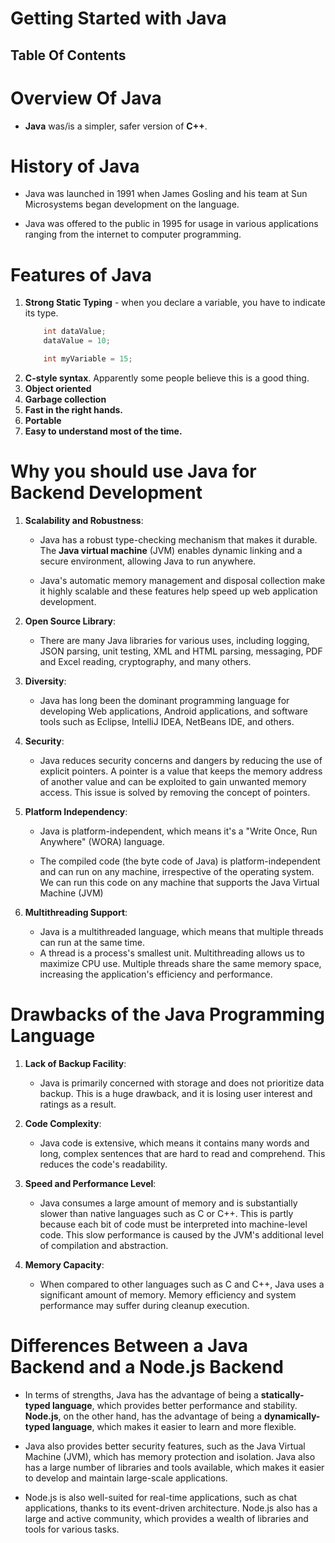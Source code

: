 # Getting Started with Java

## Table Of Contents

# Overview Of Java
* __Java__ was/is a simpler, safer version of __C++__. 

# History of Java 
* Java was launched in 1991 when James Gosling and his team at Sun Microsystems began development on the language.

* Java was offered to the public in 1995 for usage in various applications ranging from the internet to computer programming.

# Features of Java
1. __Strong Static Typing__ - when you declare a variable, you have to indicate its type. 
    ```java
        int dataValue;
        dataValue = 10;

        int myVariable = 15;
    ```
2. __C-style syntax__. Apparently some people believe this is a good thing.
3. __Object oriented__
4. __Garbage collection__
5. __Fast in the right hands.__
6. __Portable__
7. __Easy to understand most of the time.__

# Why you should use Java for Backend Development
1. __Scalability and Robustness__: 
    * Java has a robust type-checking mechanism that makes it durable. The __Java virtual machine__ (JVM) enables dynamic linking and a secure environment, allowing Java to run anywhere.

    * Java's automatic memory management and disposal collection make it highly scalable and these features help speed up web application development.

2. __Open Source Library__: 
    * There are many Java libraries for various uses, including logging, JSON parsing, unit testing, XML and HTML parsing, messaging, PDF and Excel reading, cryptography, and many others.

3. __Diversity__:
    * Java has long been the dominant programming language for developing Web applications, Android applications, and software tools such as Eclipse, IntelliJ IDEA, NetBeans IDE, and others.

4. __Security__:
    * Java reduces security concerns and dangers by reducing the use of explicit pointers. A pointer is a value that keeps the memory address of another value and can be exploited to gain unwanted memory access. This issue is solved by removing the concept of pointers.

5. __Platform Independency__:
    * Java is platform-independent, which means it's a "Write Once, Run Anywhere" (WORA) language.

    * The compiled code (the byte code of Java) is platform-independent and can run on any machine, irrespective of the operating system. We can run this code on any machine that supports the Java Virtual Machine (JVM)

6. __Multithreading Support__:
    * Java is a multithreaded language, which means that multiple threads can run at the same time.
    * A thread is a process's smallest unit. Multithreading allows us to maximize CPU use. Multiple threads share the same memory space, increasing the application's efficiency and performance.

# Drawbacks of the Java Programming Language
1. __Lack of Backup Facility__:
    * Java is primarily concerned with storage and does not prioritize data backup. This is a huge drawback, and it is losing user interest and ratings as a result.

2. __Code Complexity__:
    * Java code is extensive, which means it contains many words and long, complex sentences that are hard to read and comprehend. This reduces the code's readability.

3. __Speed and Performance Level__:
    * Java consumes a large amount of memory and is substantially slower than native languages such as C or C++. This is partly because each bit of code must be interpreted into machine-level code. This slow performance is caused by the JVM's additional level of compilation and abstraction.

4. __Memory Capacity__:
    * When compared to other languages such as C and C++, Java uses a significant amount of memory. Memory efficiency and system performance may suffer during cleanup execution.

# Differences Between a Java Backend and a Node.js Backend
* In terms of strengths, Java has the advantage of being a __statically-typed language__, which provides better performance and stability. __Node.js__, on the other hand, has the advantage of being a __dynamically-typed language__, which makes it easier to learn and more flexible.

* Java also provides better security features, such as the Java Virtual Machine (JVM), which has memory protection and isolation. Java also has a large number of libraries and tools available, which makes it easier to develop and maintain large-scale applications.

* Node.js is also well-suited for real-time applications, such as chat applications, thanks to its event-driven architecture. Node.js also has a large and active community, which provides a wealth of libraries and tools for various tasks.